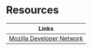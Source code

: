 # Resources

| Links |
| --- |
| [Mozilla Developer Network](https://developer.mozilla.org/en-US/docs/Web/Web_Components/Using_custom_elements#using_the_lifecycle_callbacks) |
